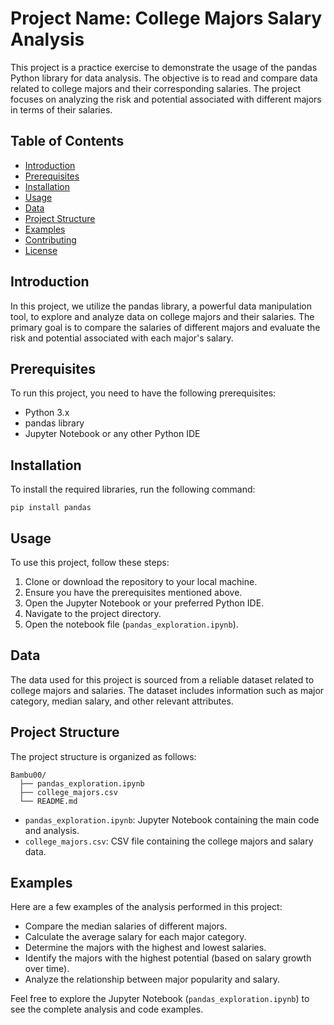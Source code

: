 # Project Name: College Majors Salary Analysis

This project is a practice exercise to demonstrate the usage of the pandas Python library for data analysis. The objective is to read and compare data related to college majors and their corresponding salaries. The project focuses on analyzing the risk and potential associated with different majors in terms of their salaries.

## Table of Contents

- [Introduction](#introduction)
- [Prerequisites](#prerequisites)
- [Installation](#installation)
- [Usage](#usage)
- [Data](#data)
- [Project Structure](#project-structure)
- [Examples](#examples)
- [Contributing](#contributing)
- [License](#license)

## Introduction

In this project, we utilize the pandas library, a powerful data manipulation tool, to explore and analyze data on college majors and their salaries. The primary goal is to compare the salaries of different majors and evaluate the risk and potential associated with each major's salary.

## Prerequisites

To run this project, you need to have the following prerequisites:

- Python 3.x
- pandas library
- Jupyter Notebook or any other Python IDE

## Installation

To install the required libraries, run the following command:

```
pip install pandas
```

## Usage

To use this project, follow these steps:

1. Clone or download the repository to your local machine.
2. Ensure you have the prerequisites mentioned above.
3. Open the Jupyter Notebook or your preferred Python IDE.
4. Navigate to the project directory.
5. Open the notebook file (`pandas_exploration.ipynb`).

## Data

The data used for this project is sourced from a reliable dataset related to college majors and salaries. The dataset includes information such as major category, median salary, and other relevant attributes.

## Project Structure

The project structure is organized as follows:

```
Bambu00/
  ├── pandas_exploration.ipynb
  ├── college_majors.csv
  └── README.md
```

- `pandas_exploration.ipynb`: Jupyter Notebook containing the main code and analysis.
- `college_majors.csv`: CSV file containing the college majors and salary data.
## Examples

Here are a few examples of the analysis performed in this project:

- Compare the median salaries of different majors.
- Calculate the average salary for each major category.
- Determine the majors with the highest and lowest salaries.
- Identify the majors with the highest potential (based on salary growth over time).
- Analyze the relationship between major popularity and salary.

Feel free to explore the Jupyter Notebook (`pandas_exploration.ipynb`) to see the complete analysis and code examples.

